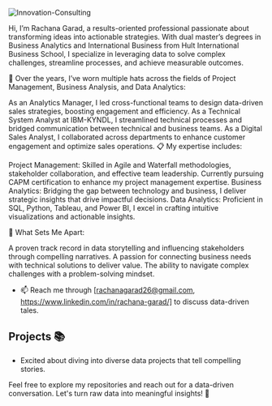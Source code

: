![Innovation-Consulting](https://github.com/user-attachments/assets/a3be97a7-5d0a-4c12-83ab-b57a533cdf09)


Hi, I’m Rachana Garad, a results-oriented professional passionate about transforming ideas into actionable strategies. With dual master’s degrees in Business Analytics and International Business from Hult International Business School, I specialize in leveraging data to solve complex challenges, streamline processes, and achieve measurable outcomes.

💼 Over the years, I’ve worn multiple hats across the fields of Project Management, Business Analysis, and Data Analytics:

As an Analytics Manager, I led cross-functional teams to design data-driven sales strategies, boosting engagement and efficiency.
As a Technical System Analyst at IBM-KYNDL, I streamlined technical processes and bridged communication between technical and business teams.
As a Digital Sales Analyst, I collaborated across departments to enhance customer engagement and optimize sales operations.
📋 My expertise includes:

Project Management: Skilled in Agile and Waterfall methodologies, stakeholder collaboration, and effective team leadership. Currently pursuing CAPM certification to enhance my project management expertise.
Business Analytics: Bridging the gap between technology and business, I deliver strategic insights that drive impactful decisions.
Data Analytics: Proficient in SQL, Python, Tableau, and Power BI, I excel in crafting intuitive visualizations and actionable insights.

🌟 What Sets Me Apart:

A proven track record in data storytelling and influencing stakeholders through compelling narratives.
A passion for connecting business needs with technical solutions to deliver value.
The ability to navigate complex challenges with a problem-solving mindset.

- 📫 Reach me through [rachanagarad26@gmail.com, https://www.linkedin.com/in/rachana-garad/] to discuss data-driven tales.


## Projects 📚

- Excited about diving into diverse data projects that tell compelling stories.

Feel free to explore my repositories and reach out for a data-driven conversation. Let's turn raw data into meaningful insights! 🚀


<!---
RachanaGarad/RachanaGarad is a ✨ special ✨ repository because its `README.md` (this file) appears on your GitHub profile.
You can click the Preview link to take a look at your changes.
--->
